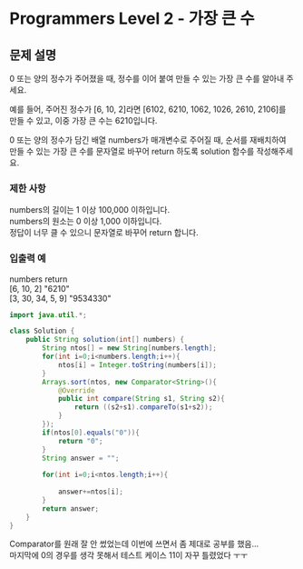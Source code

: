 # Programmers Level 2 - 가장 큰 수

## 문제 설명
0 또는 양의 정수가 주어졌을 때, 정수를 이어 붙여 만들 수 있는 가장 큰 수를 알아내 주세요.    
     
예를 들어, 주어진 정수가 [6, 10, 2]라면 [6102, 6210, 1062, 1026, 2610, 2106]를 만들 수 있고, 이중 가장 큰 수는 6210입니다.    
     
0 또는 양의 정수가 담긴 배열 numbers가 매개변수로 주어질 때, 순서를 재배치하여 만들 수 있는 가장 큰 수를 문자열로 바꾸어 return 하도록 solution 함수를 작성해주세요.    

### 제한 사항
numbers의 길이는 1 이상 100,000 이하입니다.    
numbers의 원소는 0 이상 1,000 이하입니다.    
정답이 너무 클 수 있으니 문자열로 바꾸어 return 합니다.     
### 입출력 예
numbers	return     
[6, 10, 2]	"6210"     
[3, 30, 34, 5, 9]	"9534330"    



```java
import java.util.*;

class Solution {
    public String solution(int[] numbers) {
        String ntos[] = new String[numbers.length];
        for(int i=0;i<numbers.length;i++){
            ntos[i] = Integer.toString(numbers[i]);
        }
        Arrays.sort(ntos, new Comparator<String>(){
            @Override
            public int compare(String s1, String s2){
                return ((s2+s1).compareTo(s1+s2));
            }
        });
        if(ntos[0].equals("0")){
            return "0";
        }
        String answer = "";
        
        for(int i=0;i<ntos.length;i++){
            
            answer+=ntos[i];
        }
        return answer;
    }
}
```


Comparator를 원래 잘 안 썼었는데 이번에 쓰면서 좀 제대로 공부를 했음...     
마지막에 0의 경우를 생각 못해서 테스트 케이스 11이 자꾸 틀렸었다 ㅜㅜ    
